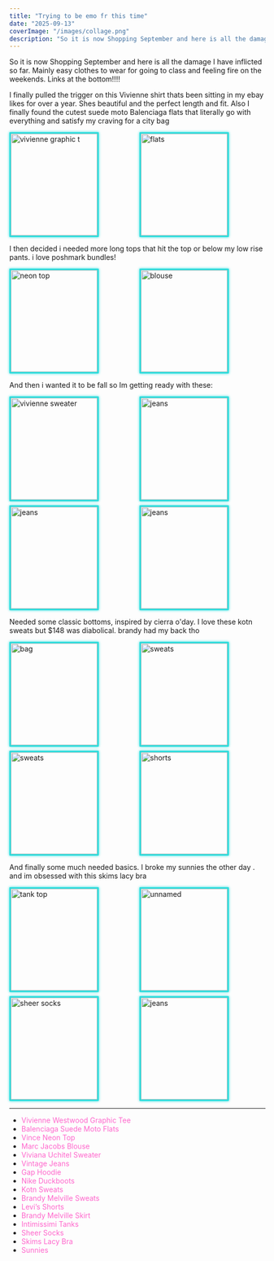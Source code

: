 ```yaml
---
title: "Trying to be emo fr this time"
date: "2025-09-13"
coverImage: "/images/collage.png"
description: "So it is now Shopping September and here is all the damage I have inflicted so far."
---
```


So it is now Shopping September and here is all the damage I have inflicted so far. Mainly easy clothes to wear for going to class and feeling fire on the weekends. Links at the bottom!!!!

I finally pulled the trigger on this Vivienne shirt thats been sitting in my ebay likes for over a year. Shes beautiful and the perfect length and fit. Also I finally found the cutest suede moto Balenciaga flats that literally go with everything and satisfy my craving for a city bag

<div class="image-grid">
  <img src="/images/vivienne_shirt.webp" alt="vivienne graphic t" />
  <img src="/images/balenci_flats.webp" alt="flats" />
</div>

I then decided i needed more long tops that hit the top or below my low rise pants. i love poshmark bundles!

<div class="image-grid">
  <img src="/images/vince_neontop.webp" alt="neon top" />
  
  <img src="/images/marcjacobs_blouse.webp" alt="blouse" />
</div>

And then i wanted it to be fall so Im getting ready with these:

<div class="image-grid">
  <img src="/images/viviana_sweater.webp" alt="vivienne sweater" />
  <img src="/images/jeans.webp" alt="jeans" />
  <img src="/images/gap_hoodie.webp" alt="jeans" />
  <img src="/images/duckboots.jpg" alt="jeans" />
</div>

Needed some classic bottoms, inspired by cierra o'day. I love these kotn sweats but $148 was diabolical. brandy had my back tho
<div class="image-grid">
  <img src="/images/bm.webp" alt="bag" />
  <img src="/images/kotn_nady.webp" alt="sweats" />
  <img src="/images/brandy_sweats.webp" alt="sweats" />
  <img src="/images/levis_shorts.webp" alt="shorts" />
</div>

And finally some much needed basics. I broke my sunnies the other day . and im obsessed with this skims lacy bra
<div class="image-grid">
  <img src="/images/intimissimi_tank.jpg" alt="tank top" />
  <img src="/images/unnamed.png" alt="unnamed" />
  <img src="/images/sheer_socks.jpg" alt="sheer socks" />
  <img src="/images/skims_bra.png" alt="jeans" />
</div>



---

- [Vivienne Westwood Graphic Tee](#)  
- [Balenciaga Suede Moto Flats](#)  
- [Vince Neon Top](#)   
- [Marc Jacobs Blouse](#)   
- [Viviana Uchitel Sweater](#)   
- [Vintage Jeans](#)  
- [Gap Hoodie](#)   
- [Nike Duckboots](#)
- [Kotn Sweats](#)   
- [Brandy Melville Sweats](#)   
- [Levi’s Shorts](#)   
- [Brandy Melville Skirt](#)   
- [Intimissimi Tanks](#)   
- [Sheer Socks](#)   
- [Skims Lacy Bra](#)   
- [Sunnies](#)   
<!-- 
<div class="image-grid">
  <img src="/images/viviana_sweater.webp" alt="vivienne sweater" />
  <img src="/images/intimissimi_tank.jpg" alt="tank top" />
  <img src="/images/balenci_flats.webp" alt="flats" />
  <img src="/images/bm-removebg-preview.png" alt="bag" />
  <img src="/images/brandy_sweats.webp" alt="sweats" />
  <img src="/images/duckboots.jpg" alt="duck boots" />
  <img src="/images/unnamed.png" alt="unnamed" />
  <img src="/images/sheer_socks.jpg" alt="sheer socks" />
  <img src="/images/vince_neontop.webp" alt="neon top" />
  <img src="/images/marcjacobs_blouse.webp" alt="blouse" />
  <img src="/images/levis_shorts.webp" alt="shorts" />
  <img src="/images/jeans.webp" alt="jeans" />
  <img src="/images/gap_hoodie.webp" alt="jeans" />
  <img src="/images/skims_bra.png" alt="jeans" />
</div> -->

<style>
.image-grid {
  display: grid;
  grid-template-columns: repeat(auto-fill, minmax(170px, 1fr));
  gap: 8px;
}

.image-grid img {
  width: 170px;
  height: 200px;
  object-fit: cover;
  border-radius: 1px;
  border: 3px solid #2eddddff; 
  box-shadow: 0 0 5px #2eddddff; 
}


a {
  color: #ff66cc; 
  text-decoration: none; 
  font-weight: normal;
}

a:hover {
  color: #2edddd; 
  text-shadow: 0 0 6px #2edddd; 
}
</style>
